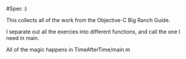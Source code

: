#Spec :)

This collects all of the work from the Objective-C Big Ranch Guide.

I separate out all the exercies into different functions, and call the one I need in main.

All of the magic happens in TimeAfterTime/main.m